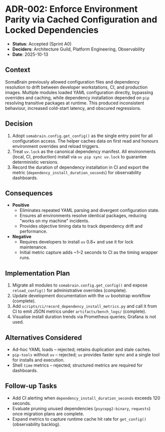 # ADR-002: Enforce Environment Parity via Cached Configuration and Locked Dependencies

- **Status**: Accepted (Sprint A0)
- **Deciders**: Architecture Guild, Platform Engineering, Observability
- **Date**: 2025-10-13

## Context

SomaBrain previously allowed configuration files and dependency resolution to drift between developer workstations, CI, and production images. Multiple modules loaded YAML configuration directly, bypassing overrides and caching, while dependency installation depended on `pip` resolving transitive packages at runtime. This produced inconsistent behaviour, increased cold-start latency, and obscured regressions.

## Decision

1. Adopt `somabrain.config.get_config()` as the single entry point for all configuration access. The helper caches data on first read and honours environment overrides and reload triggers.
2. Treat `uv.lock` as the canonical dependency manifest. All environments (local, CI, production) install via `uv pip sync uv.lock` to guarantee deterministic versions.
3. Record the duration of dependency installation in CI and export the metric (`dependency_install_duration_seconds`) for observability dashboards.

## Consequences

- **Positive**
  - Eliminates repeated YAML parsing and divergent configuration state.
  - Ensures all environments resolve identical packages, reducing "works on my machine" incidents.
  - Provides objective timing data to track dependency drift and performance.
- **Negative**
  - Requires developers to install `uv` 0.8+ and use it for lock maintenance.
  - Initial metric capture adds ~1–2 seconds to CI as the timing wrapper runs.

## Implementation Plan

1. Migrate all modules to `somabrain.config.get_config()` and expose `reload_config()` for administrative overrides (complete).
2. Update development documentation with the `uv` bootstrap workflow (complete).
3. Add `scripts/ci/record_dependency_install_metrics.py` and call it from CI to emit JSON metrics under `artifacts/bench_logs/` (complete).
4. Visualise install duration trends via Prometheus queries; Grafana is not used.

## Alternatives Considered

- Ad-hoc YAML loads – rejected; retains duplication and stale caches.
- `pip-tools` without `uv` – rejected; `uv` provides faster sync and a single tool for installs and execution.
- Shell `time` metrics – rejected; structured metrics are required for dashboards.

## Follow-up Tasks

- Add CI alerting when `dependency_install_duration_seconds` exceeds 120 seconds.
- Evaluate pruning unused dependencies (`psycopg2-binary`, `requests`) once migration plans are complete.
- Expand metrics to capture runtime cache hit rate for `get_config()` (observability backlog).
